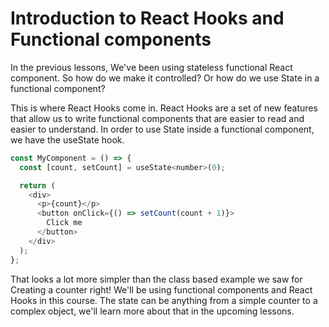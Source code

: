 # Introduction to React Hooks and Functional components

In the previous lessons, We've been using stateless functional React component. So how do we make it controlled? Or how do we use State in a functional component? 

This is where React Hooks come in. React Hooks are a set of new features that allow us to write functional components that are easier to read and easier to understand. In order to use State inside a functional component, we have the useState hook.

```js
const MyComponent = () => {
  const [count, setCount] = useState<number>(0);

  return (
    <div>
      <p>{count}</p>
      <button onClick={() => setCount(count + 1)}>
        Click me
      </button>
    </div>
  );
};
```

That looks a lot more simpler than the class based example we saw for Creating a counter right! We'll be using functional components and React Hooks in this course. The state can be anything from a simple counter to a complex object, we'll learn more about that in the upcoming lessons.